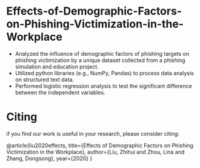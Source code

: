 # Effects-of-Demographic-Factors-on-Phishing-Victimization-in-the-Workplace

- Analyzed the influence of demographic factors of phishing targets on phishing victimization by a unique dataset collected from a phishing simulation and education project.
- Utilized python libraries (e.g., NumPy, Pandas) to process data analysis on structured text data.
- Performed logistic regression analysis to test the significant difference between the independent variables.

# Citing
if you find our work is useful in your research, please consider citing:

@article{liu2020effects,
  title={Effects of Demographic Factors on Phishing Victimization in the Workplace},
  author={Liu, Zhihui and Zhou, Lina and Zhang, Dongsong},
  year={2020}
}
